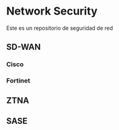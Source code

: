 # Network Security

Este es un repositorio de seguridad de red

## SD-WAN
### Cisco
### Fortinet

## ZTNA

## SASE
